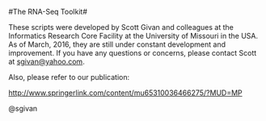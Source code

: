 #The RNA-Seq Toolkit#

These scripts were developed by Scott Givan and colleagues at the Informatics Research Core Facility at the University of Missouri in the USA. As of March, 2016, they are still under constant development and improvement. If you have any questions or concerns, please contact Scott at sgivan@yahoo.com.

Also, please refer to our publication:

http://www.springerlink.com/content/mu65310036466275/?MUD=MP

@sgivan

